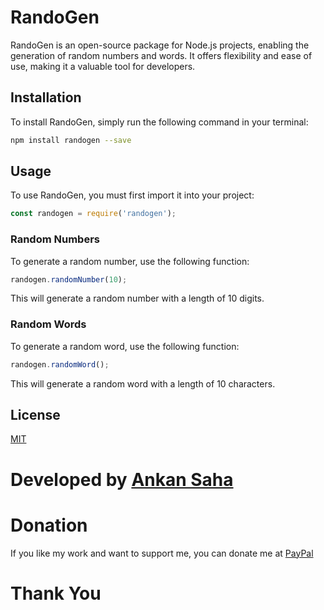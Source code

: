 # RandoGen
RandoGen is an open-source package for Node.js projects, enabling the generation of random numbers and words. It offers flexibility and ease of use, making it a valuable tool for developers.

## Installation
To install RandoGen, simply run the following command in your terminal:
```bash
npm install randogen --save
```

## Usage
To use RandoGen, you must first import it into your project:
```javascript
const randogen = require('randogen');
```

### Random Numbers
To generate a random number, use the following function:
```javascript first paramenter is the  length of the Number you want to generate
randogen.randomNumber(10);
```
This will generate a random number with a length of 10 digits.

### Random Words
To generate a random word, use the following function:
```javascript
randogen.randomWord();
```
This will generate a random word with a length of 10 characters.

## License
[MIT](https://choosealicense.com/licenses/mit/)

# Developed by [Ankan Saha]("github.com/AnkanSaha")

# Donation
If you like my work and want to support me, you can donate me at [PayPal](https://paypal.me/ANKAN2003)

# Thank You